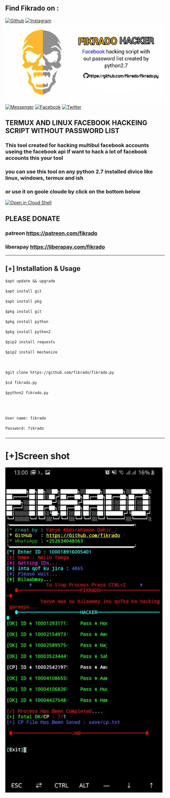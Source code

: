 ## Find Fikrado on :
[![Github](https://img.shields.io/badge/Github-fikrado-yellow?style=for-the-badge&logo=github)](https://github.com/fikrado)
[![Instagram](https://img.shields.io/badge/IG-%40mr__yahye-red?style=for-the-badge&logo=instagram)](https://www.instagram.com/mr__yahe)
<img src="/Yahye.jpg" >
[![Messenger](https://img.shields.io/badge/telegram-blue?style=for-the-badge&logo=telegram)](https://t.me/fikrado_hacker)
[![Facebook](https://img.shields.io/badge/facebook-black?style=for-the-badge&logo=Facebook)](https://facebook.com/fikrado4048063)
[![Twitter](https://img.shields.io/badge/Twitter-purple?style=for-the-badge&logo=Twitter)](https://twitter.com/fikrado1)
## TERMUX AND LINUX FACEBOOK HACKEING SCRIPT WITHOUT PASSWORD LIST

### This tool created for hacking  multibul facebook accounts useing the facebook api if want to hack a lot of facebook accounts this your tool 
### you can use this tool on any python 2.7 installed divice like linux, windows, termux and ish
### or use it on goole cloude by click on the bottom below
[![Open in Cloud Shell](https://user-images.githubusercontent.com/27065646/92304704-8d146d80-ef80-11ea-8c29-0deaabb1c702.png)](https://console.cloud.google.com/cloudshell/open?git_repo=https://github.com/fikrado/fikrado.py&tutorial=README.md) 



## PLEASE DONATE 
### patreon https://patreon.com/fikrado
### liberapay https://liberapay.com/fikrado


____________

## [+] Installation & Usage
```
$apt update && upgrade

$apt install git

$apt install pkg

$pkg install git

$pkg install python

$pkg install python2

$pip2 install requests

$pip2 install mechanize



$git clone https://github.com/fikrado/fikrado.py

$cd fikrado.py

$python2 fikrado.py




User name: fikrado

Password: fikrado

```
###

____________

# [+]Screen shot 
<img src="/PicsArt_09-11-08.26.12.jpg">


